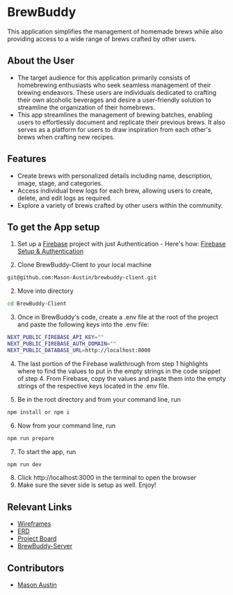 # BrewBuddy

This application simplifies the management of homemade brews while also providing access to a wide range of brews crafted by other users.


## About the User <!-- This is a scaled down user persona -->
- The target audience for this application primarily consists of homebrewing enthusiasts who seek seamless management of their brewing endeavors. These users are individuals dedicated to crafting their own alcoholic beverages and desire a user-friendly solution to         streamline the organization of their homebrews.
- This app streamlines the management of brewing batches, enabling users to effortlessly document and replicate their previous brews. It also serves as a platform for users to draw inspiration from each other's brews when crafting new recipes.

## Features <!-- List your app features using bullets! Do NOT use a paragraph. No one will read that! -->
- Create brews with personalized details including name, description, image, stage, and categories.
- Access individual brew logs for each brew, allowing users to create, delete, and edit logs as required.
- Explore a variety of brews crafted by other users within the community.

## To get the App setup

1. Set up a [Firebase](https://firebase.google.com/) project with just Authentication - Here's how: [Firebase Setup & Authentication](https://www.loom.com/share/163ffe1539bb482196efa713ed6231e9)

2. Clone BrewBuddy-Client to your local machine
``` bash
git@github.com:Mason-Austin/brewbuddy-client.git
```

2. Move into directory
``` bash
cd BrewBuddy-Client
```

3. Once in BrewBuddy's code, create a .env file at the root of the project and paste the following keys into the .env file:
``` bash
NEXT_PUBLIC_FIREBASE_API_KEY=""
NEXT_PUBLIC_FIREBASE_AUTH_DOMAIN=""
NEXT_PUBLIC_DATABASE_URL=http://localhost:8000 

```

4. The last portion of the Firebase walkthrough from step 1 highlights where to find the values to put in the empty strings in the code snippet of step 4. From Firebase, copy the values and paste them into the empty strings of the respective keys located in the .env file.

5. Be in the root directory and from your command line, run
``` bash
npm install or npm i
```
6. Now from your command line, run
``` bash
npm run prepare
```
7. To start the app, run
``` bash
npm run dev
```
8. Click http://localhost:3000 in the terminal to open the browser
9. Make sure the sever side is setup as well. Enjoy!
## Relevant Links <!-- Link to all the things that are required outside of the ones that have their own section -->
- [Wireframes](https://www.figma.com/file/sDoylO5F3Bj4uGVKj9uiEZ/BrewBuddy?type=whiteboard&node-id=0-1&t=C0d58Pbr9NtLLnBS-0)
- [ERD](https://dbdiagram.io/d/Brew-Buddy-65cab807ac844320aeff0b4c)
- [Project Board](https://github.com/users/Mason-Austin/projects/5)
- [BrewBuddy-Server](https://github.com/Mason-Austin/brewbuddy-server)

<!-- ## Project Screenshots These can be inside of your project. Look at the repos from class and see how the images are included in the readme <img width="1148" alt="Your Alt" src="your-link.png"> -->

## Contributors
- [Mason Austin](https://github.com/Mason-Austin)
